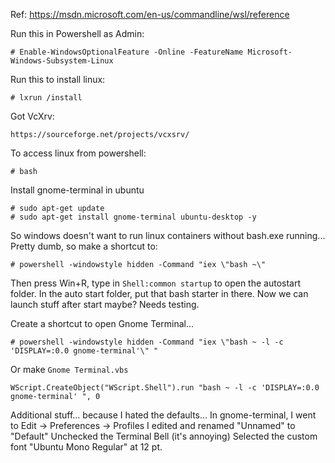 Ref: https://msdn.microsoft.com/en-us/commandline/wsl/reference

Run this in Powershell as Admin:
```
# Enable-WindowsOptionalFeature -Online -FeatureName Microsoft-Windows-Subsystem-Linux
```

Run this to install linux:
```
# lxrun /install
```

Got VcXrv:
```
https://sourceforge.net/projects/vcxsrv/
```

To access linux from powershell:
```
# bash
```

Install gnome-terminal in ubuntu
```
# sudo apt-get update
# sudo apt-get install gnome-terminal ubuntu-desktop -y
```

So windows doesn't want to run linux containers without bash.exe running... Pretty dumb, so make a shortcut to:
```
# powershell -windowstyle hidden -Command "iex \"bash ~\"
```

Then press Win+R, type in `Shell:common startup` to open the autostart folder.
In the auto start folder, put that bash starter in there. Now we can launch stuff after start maybe? Needs testing.

Create a shortcut to open Gnome Terminal...
```
# powershell -windowstyle hidden -Command "iex \"bash ~ -l -c 'DISPLAY=:0.0 gnome-terminal'\" "
```

Or make `Gnome Terminal.vbs`
```
WScript.CreateObject("WScript.Shell").run "bash ~ -l -c 'DISPLAY=:0.0 gnome-terminal' ", 0
```

Additional stuff... because I hated the defaults...
In gnome-terminal, I went to Edit -> Preferences -> Profiles
I edited and renamed "Unnamed" to "Default"
Unchecked the Terminal Bell (it's annoying)
Selected the custom font "Ubuntu Mono Regular" at 12 pt.
